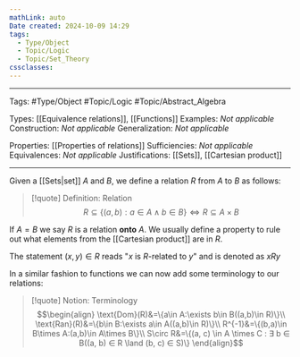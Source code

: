 ```yaml
---
mathLink: auto
Date created: 2024-10-09 14:29
tags:
  - Type/Object
  - Topic/Logic
  - Topic/Set_Theory
cssclasses:
---
```


---

Tags: #Type/Object #Topic/Logic #Topic/Abstract_Algebra

Types: [[Equivalence relations]], [[Functions]]
Examples: _Not applicable_
Construction: _Not applicable_
Generalization: _Not applicable_

Properties: [[Properties of relations]]
Sufficiencies: _Not applicable_
Equivalences: _Not applicable_
Justifications: [[Sets]], [[Cartesian product]]

---  

Given a [[Sets|set]] $A$ and $B$, we define a relation $R$ from $A$ to $B$ as follows: 

> [!quote] Definition: Relation
> $$R\subseteq \{(a,b):a\in A \land b\in B\}\iff R\subseteq A\times B$$

If $A=B$ we say $R$ is a relation **onto** $A$. We usually define a property to rule out what elements from the [[Cartesian product]] are in $R$. 

The statement $(x,y) ∈ R$ reads "$x$ is $R$-related to $y$" and is denoted as $xRy$

In a similar fashion to functions we can now add some terminology to our relations:

>[!quote] Notion: Terminology
>$$\begin{align}
\text{Dom}(R)&=\{a\in A:\exists b\in B((a,b)\in R)\}\\
\text{Ran}(R)&=\{b\in B:\exists a\in A((a,b)\in R)\}\\
R^{-1}&=\{(b,a)\in B\times A:(a,b)\in A\times B\}\\
S\circ R&=\{(a, c) \in A \times C : ∃ b ∈ B((a, b) ∈ R \land (b, c) ∈ S)\}
\end{align}$$




